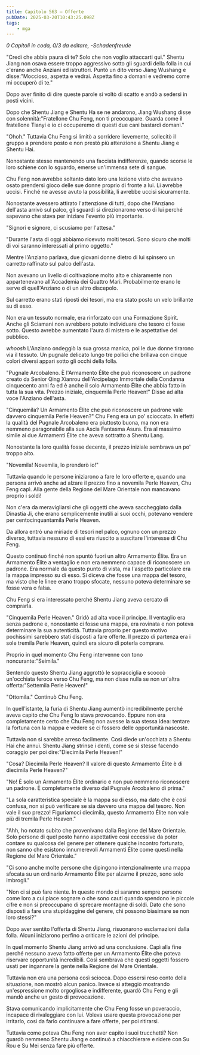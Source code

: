 ```yaml
---
title: Capitolo 563 – Offerte
pubDate: 2025-03-20T10:43:25.098Z
tags:
    - mga
---
```



<em>0 Capitoli in coda, 0/3
da editare,
-Schadenfreude</em>


"Credi che abbia paura di te? Solo che non voglio attaccarti qui." Shentu Jiang non osava essere troppo aggressivo sotto gli sguardi della folla in cui c'erano anche Anziani ed istruttori. Puntò un dito verso Jiang Wushang e disse:"Moccioso, aspetta e vedrai. Aspetta fino a domani e vedremo come mi occuperò di te."


Dopo aver finito di dire queste parole si voltò di scatto e andò a sedersi in posti vicini.


Dopo che Shentu Jiang e Shentu Ha se ne andarono, Jiang Wushang disse con solennità:"Fratellone Chu Feng, non ti preoccupare. Guarda come il fratellone Tianyi e io ci occuperemo di questi due cani bastardi domani."


"Ohoh." Tuttavia Chu Feng si limitò a sorridere lievemente, sollecitò il gruppo a prendere posto e non prestò più attenzione a Shentu Jiang e Shentu Hai.


Nonostante stesse mantenendo una facciata indifferenze, quando scorse le loro schiene con lo sguardo, emerse un'immensa sete di sangue.


Chu Feng non avrebbe soltanto dato loro una lezione visto che avevano osato prendersi gioco delle sue donne proprio di fronte a lui. Li avrebbe uccisi. Finché ne avesse avuto la possibilità, li avrebbe uccisi sicuramente.


Nonostante avessero attirato l'attenzione di tutti, dopo che l'Anziano dell'asta arrivò sul palco, gli sguardi si direzionarono verso di lui perché sapevano che stava per iniziare l'evento più importante.


"Signori e signore, ci scusiamo per l'attesa."


"Durante l'asta di oggi abbiamo ricevuto molti tesori. Sono sicuro che molti di voi saranno interessati al primo oggetto."


Mentre l'Anziano parlava, due giovani donne dietro di lui spinsero un carretto raffinato sul palco dell'asta.


Non avevano un livello di coltivazione molto alto e chiaramente non appartenevano all'Accademia dei Quattro Mari. Probabilmente erano le serve di quell'Anziano o di un altro discepolo.


Sul carretto erano stati riposti dei tesori, ma era stato posto un velo brillante su di esso.


Non era un tessuto normale, era rinforzato con una Formazione Spirit. Anche gli Sciamani non avrebbero potuto individuare che tesoro ci fosse sotto. Questo avrebbe aumentato l'aura di mistero e le aspettative del pubblico.


*whoosh* L'Anziano ondeggiò la sua grossa manica, poi le due donne tirarono via il tessuto. Un pugnale delicato lungo tre pollici che brillava con cinque colori diversi apparì sotto gli occhi della folla.


"Pugnale Arcobaleno. È l'Armamento Élite che può riconoscere un padrone creato da Senior Qing Xianrou dell'Arcipelago Immortale della Condanna cinquecento anni fa ed è anche il solo Armamento Élite che abbia fatto in tutta la sua vita. Prezzo iniziale, cinquemila Perle Heaven!" Disse ad alta voce l'Anziano dell'asta.


"Cinquemila? Un Armamento Élite che può riconoscere un padrone vale davvero cinquemila Perle Heaven?" Chu Feng era un po' scioccato. In effetti la qualità del Pugnale Arcobaleno era piuttosto buona, ma non era nemmeno paragonabile alla sua Ascia Fantasma Asura. Era al massimo simile ai due Armamenti Élite che aveva sottratto a Shentu Lang.


Nonostante la loro qualità fosse decente, il prezzo iniziale sembrava un po' troppo alto.


"Novemila! Novemila, lo prenderò io!"


Tuttavia quando le persone iniziarono a fare le loro offerte e, quando una persona arrivò anche ad alzare il prezzo fino a novemila Perle Heaven, Chu Feng capì. Alla gente della Regione del Mare Orientale non mancavano proprio i soldi!


Non c'era da meravigliarsi che gli oggetti che aveva saccheggiato dalla Dinastia Ji, che erano semplicemente inutili ai suoi occhi, potevano vendere per centocinquantamila Perle Heaven.


Da allora entrò una miriade di tesori nel palco, ognuno con un prezzo diverso, tuttavia nessuno di essi era riuscito a suscitare l'interesse di Chu Feng.


Questo continuò finché non spuntò fuori un altro Armamento Élite. Era un Armamento Élite a ventaglio e non era nemmeno capace di riconoscere un padrone. Era normale da questo punto di vista, ma l'aspetto particolare era la mappa impresso su di esso. Si diceva che fosse una mappa del tesoro, ma visto che le linee erano troppo sfocate, nessuno poteva determinare se fosse vera o falsa.


Chu Feng si era interessato perché Shentu Jiang aveva cercato di comprarla.


"Cinquemila Perle Heaven." Gridò ad alta voce il principe. Il ventaglio era senza padrone e, nonostante ci fosse una mappa, era rovinata e non poteva determinare la sua autenticità. Tuttavia proprio per questo motivo pochissimi sarebbero stati disposti a fare offerte. Il prezzo di partenza era i sole tremila Perle Heaven, quindi era sicuro di poterla comprare.


Proprio in quel momento Chu Feng intervenne con tono noncurante:"Seimila."


Sentendo questo Shentu Jiang aggrottò le sopracciglia e scoccò un'occhiata feroce verso Chu Feng, ma non disse nulla se non un'altra offerta:"Settemila Perle Heaven!"


"Ottomila." Continuò Chu Feng.


In quell'istante, la furia di Shentu Jiang aumentò incredibilmente perché aveva capito che Chu Feng lo stava provocando. Eppure non era completamente certo che Chu Feng non avesse la sua stessa idea: tentare la fortuna con la mappa e vedere se ci fossero delle opportunità nascoste.


Tuttavia non si sarebbe arreso facilmente. Così diede un'occhiata a Shentu Hai che annuì. Shentu Jiang strinse i denti, come se si stesse facendo coraggio per poi dire:"Diecimila Perle Heaven!"


"Cosa? Diecimila Perle Heaven? Il valore di questo Armamento Élite è di diecimila Perle Heaven?"


"No! È solo un Armamento Élite ordinario e non può nemmeno riconoscere un padrone. È completamente diverso dal Pugnale Arcobaleno di prima."


"La sola caratteristica speciale è la mappa su di esso, ma dato che è così confusa, non si può verificare se sia davvero una mappa del tesoro. Non vale il suo prezzo! Figuriamoci diecimila, questo Armamento Élite non vale più di tremila Perle Heaven."


"Ahh, ho notato subito che provenivano dalla Regione del Mare Orientale. Solo persone di quel posto hanno aspettative così eccessive da poter contare su qualcosa del genere per ottenere qualche incontro fortunato, non sanno che esistono innumerevoli Armamenti Élite come questi nella Regione del Mare Orientale."


"Ci sono anche molte persone che dipingono intenzionalmente una mappa sfocata su un ordinario Armamento Élite per alzarne il prezzo, sono solo imbrogli."


"Non ci si può fare niente. In questo mondo ci saranno sempre persone come loro a cui piace sognare o che sono cauti quando spendono le piccole cifre e non si preoccupano di sprecare montagne di soldi. Dato che sono disposti a fare una stupidaggine del genere, chi possono biasimare se non loro stessi?"


Dopo aver sentito l'offerta di Shentu Jiang, risuonarono esclamazioni dalla folla. Alcuni iniziarono perfino a criticare le azioni del principe.


In quel momento Shentu Jiang arrivò ad una conclusione. Capì alla fine perché nessuno aveva fatto offerte per un Armamento Élite che poteva riservare opportunità incredibili. Così sembrava che questi oggetti fossero usati per ingannare la gente nella Regione del Mare Orientale.


Tuttavia non era una persona così sciocca. Dopo essersi reso conto della situazione, non mostrò alcun panico. Invece si atteggiò mostrando un'espressione molto orgogliosa e indifferente, guardò Chu Feng e gli mandò anche un gesto di provocazione.


Stava comunicando implicitamente che Chu Feng fosse un poveraccio, incapace di rivaleggiare con lui. Voleva usare questa provocazione per irritarlo, così da farlo continuare a fare offerte, per poi ritirarsi.


Tuttavia come poteva Chu Feng non aver capito i suoi trucchetti? Non guardò nemmeno Shentu Jiang e continuò a chiacchierare e ridere con Su Rou e Su Mei senza fare più offerte.
                                


                                



